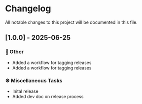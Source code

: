 # Changelog

All notable changes to this project will be documented in this file.

## [1.0.0] - 2025-06-25

### 💼 Other

- Added a workflow for tagging releases
- Added a workflow for tagging releases

### ⚙️ Miscellaneous Tasks

- Inital release
- Added dev doc on release process

<!-- generated by git-cliff -->

